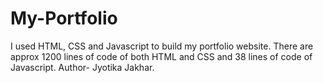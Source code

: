 # My-Portfolio
I used HTML, CSS and Javascript to build my portfolio website. There are approx 1200 lines of code of both HTML and CSS and 38 lines of code of Javascript. 
Author- Jyotika Jakhar.
